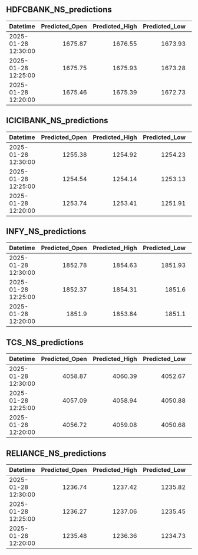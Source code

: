 ## HDFCBANK_NS_predictions
| Datetime            |   Predicted_Open |   Predicted_High |   Predicted_Low |   Predicted_Close |   Predicted_Volume |
|:--------------------|-----------------:|-----------------:|----------------:|------------------:|-------------------:|
| 2025-01-28 12:30:00 |          1675.87 |          1676.55 |         1673.93 |           1676.17 |             103220 |
| 2025-01-28 12:25:00 |          1675.75 |          1675.93 |         1673.28 |           1675.3  |             120103 |
| 2025-01-28 12:20:00 |          1675.46 |          1675.39 |         1672.73 |           1674.39 |             136066 |

## ICICIBANK_NS_predictions
| Datetime            |   Predicted_Open |   Predicted_High |   Predicted_Low |   Predicted_Close |   Predicted_Volume |
|:--------------------|-----------------:|-----------------:|----------------:|------------------:|-------------------:|
| 2025-01-28 12:30:00 |          1255.38 |          1254.92 |         1254.23 |           1256.34 |            87698.8 |
| 2025-01-28 12:25:00 |          1254.54 |          1254.14 |         1253.13 |           1255.54 |            91691   |
| 2025-01-28 12:20:00 |          1253.74 |          1253.41 |         1251.91 |           1254.68 |            99845.5 |

## INFY_NS_predictions
| Datetime            |   Predicted_Open |   Predicted_High |   Predicted_Low |   Predicted_Close |   Predicted_Volume |
|:--------------------|-----------------:|-----------------:|----------------:|------------------:|-------------------:|
| 2025-01-28 12:30:00 |          1852.78 |          1854.63 |         1851.93 |           1852.29 |            30595.3 |
| 2025-01-28 12:25:00 |          1852.37 |          1854.31 |         1851.6  |           1851.98 |            31255.7 |
| 2025-01-28 12:20:00 |          1851.9  |          1853.84 |         1851.1  |           1851.55 |            32262.2 |

## TCS_NS_predictions
| Datetime            |   Predicted_Open |   Predicted_High |   Predicted_Low |   Predicted_Close |   Predicted_Volume |
|:--------------------|-----------------:|-----------------:|----------------:|------------------:|-------------------:|
| 2025-01-28 12:30:00 |          4058.87 |          4060.39 |         4052.67 |           4059.02 |            39275.5 |
| 2025-01-28 12:25:00 |          4057.09 |          4058.94 |         4050.88 |           4056.92 |            39538.5 |
| 2025-01-28 12:20:00 |          4056.72 |          4059.08 |         4050.68 |           4056.57 |            38304.2 |

## RELIANCE_NS_predictions
| Datetime            |   Predicted_Open |   Predicted_High |   Predicted_Low |   Predicted_Close |   Predicted_Volume |
|:--------------------|-----------------:|-----------------:|----------------:|------------------:|-------------------:|
| 2025-01-28 12:30:00 |          1236.74 |          1237.42 |         1235.82 |           1237.35 |             120228 |
| 2025-01-28 12:25:00 |          1236.27 |          1237.06 |         1235.45 |           1236.9  |             119300 |
| 2025-01-28 12:20:00 |          1235.48 |          1236.36 |         1234.73 |           1236.1  |             118831 |

